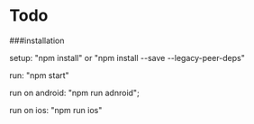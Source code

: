 # Todo

###installation

setup:
"npm install" or "npm install --save --legacy-peer-deps"

run:
"npm start"

run on android:
"npm run adnroid";

run on ios:
"npm run ios"
